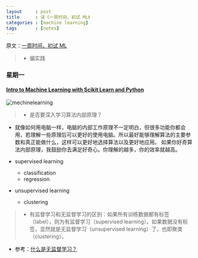 ```yaml
---
layout     : post
title      : 读《一周时间，初试 ML》
categories : [machine learning]
tags       : [notes]
---
```


原文：[一周时间，初试 ML](http://blog.jobbole.com/103928/)

> - 偏实践

### 星期一

#### [Intro to Machine Learning with Scikit Learn and Python](https://pythonprogramming.net/machine-learning-python-sklearn-intro/)
![mechinelearning](http://7xqql4.com1.z0.glb.clouddn.com/machineLearning.png)

> - 是否要深入学习算法内部原理？
  - 就像如何用电脑一样，电脑的内部工作原理不一定明白，但很多功能你都会用，若理解一些原理后可以更好的使用电脑。所以最好能够理解算法的主要参数和真正能做什么，这样可以更好地选择算法以及更好地应用。
如果你好奇算法内部原理，我鼓励你去满足好奇心。你理解的越多，你的效率就越高。

- supervised learning
  - classification
  - regression 
- unsupervised learning
  - clustering

>- 有监督学习和无监督学习的区别：如果所有训练数据都有标签（label），则为有监督学习（supervised learning）。如果数据没有标签，显然就是无监督学习（unsupervised learning）了，也即聚类（clustering）。
  - 参考：[什么是无监督学习？](https://www.zhihu.com/question/23194489)

